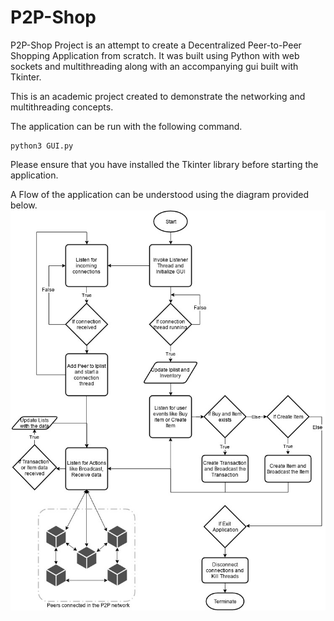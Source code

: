 # P2P-Shop

P2P-Shop Project is an attempt to create a Decentralized Peer-to-Peer Shopping Application from scratch.
It was built using Python with web sockets and multithreading along with an accompanying gui built with Tkinter.

This is an academic project created to demonstrate the networking and multithreading concepts.

The application can be run with the following command.
```
python3 GUI.py
```
Please ensure that you have installed the Tkinter library before starting the application.

A Flow of the application can be understood using the diagram provided below.
![Flow Diagram](https://github.com/BitsonFire/P2P-Shop/blob/main/Flowcharts%20and%20Diagrams/P2P-Shop_Flowdiagram.jpg)


